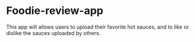 # Foodie-review-app
This app will allows users to upload their favorite hot sauces, and to like or dislike the sauces uploaded by others.
